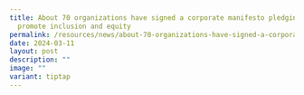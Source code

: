 ```yaml
---
title: About 70 organizations have signed a corporate manifesto pledging to
  promote inclusion and equity
permalink: /resources/news/about-70-organizations-have-signed-a-corporate-manifesto/
date: 2024-03-11
layout: post
description: ""
image: ""
variant: tiptap
---
```

